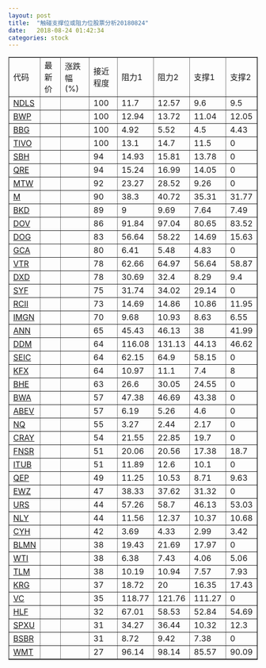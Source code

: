 ```yaml
---
layout: post
title:  "触碰支撑位或阻力位股票分析20180824"
date:   2018-08-24 01:42:34
categories: stock
---
```

<script type="text/javascript">
var stockList = []
stockList.push('gb_ndls');
stockList.push('gb_bwp');
stockList.push('gb_bbg');
stockList.push('gb_tivo');
stockList.push('gb_sbh');
stockList.push('gb_qre');
stockList.push('gb_mtw');
stockList.push('gb_m');
stockList.push('gb_bkd');
stockList.push('gb_dov');
stockList.push('gb_dog');
stockList.push('gb_gca');
stockList.push('gb_vtr');
stockList.push('gb_dxd');
stockList.push('gb_syf');
stockList.push('gb_rcii');
stockList.push('gb_imgn');
stockList.push('gb_ann');
stockList.push('gb_ddm');
stockList.push('gb_seic');
stockList.push('gb_kfx');
stockList.push('gb_bhe');
stockList.push('gb_bwa');
stockList.push('gb_abev');
stockList.push('gb_nq');
stockList.push('gb_cray');
stockList.push('gb_fnsr');
stockList.push('gb_itub');
stockList.push('gb_qep');
stockList.push('gb_ewz');
stockList.push('gb_urs');
stockList.push('gb_nly');
stockList.push('gb_cyh');
stockList.push('gb_blmn');
stockList.push('gb_wti');
stockList.push('gb_tlm');
stockList.push('gb_krg');
stockList.push('gb_vc');
stockList.push('gb_hlf');
stockList.push('gb_spxu');
stockList.push('gb_bsbr');
stockList.push('gb_wmt');
</script>
<table border="1">
 <tr>
 <td>代码</td>
 <td>最新价</td>
 <td>涨跌幅(%)</td>
 <td>接近程度</td>
 <td>阻力1</td>
 <td>阻力2</td>
 <td>支撑1</td>
 <td>支撑2</td>
</tr>
  <tr id="ndls" class="red">
  <td><a href="http://stock.finance.sina.com.cn/usstock/quotes/NDLS.html" target="_blank">NDLS</a></td><td></td><td></td><td>100</td><td>11.7</td><td>12.57</td><td>9.6</td><td>9.5</td></tr>
  <tr id="bwp" class="green">
  <td><a href="http://stock.finance.sina.com.cn/usstock/quotes/BWP.html" target="_blank">BWP</a></td><td></td><td></td><td>100</td><td>12.94</td><td>13.72</td><td>11.04</td><td>12.05</td></tr>
  <tr id="bbg" class="red">
  <td><a href="http://stock.finance.sina.com.cn/usstock/quotes/BBG.html" target="_blank">BBG</a></td><td></td><td></td><td>100</td><td>4.92</td><td>5.52</td><td>4.5</td><td>4.43</td></tr>
  <tr id="tivo" class="red">
  <td><a href="http://stock.finance.sina.com.cn/usstock/quotes/TIVO.html" target="_blank">TIVO</a></td><td></td><td></td><td>100</td><td>13.1</td><td>14.7</td><td>11.5</td><td>0</td></tr>
  <tr id="sbh" class="red">
  <td><a href="http://stock.finance.sina.com.cn/usstock/quotes/SBH.html" target="_blank">SBH</a></td><td></td><td></td><td>94</td><td>14.93</td><td>15.81</td><td>13.78</td><td>0</td></tr>
  <tr id="qre" class="red">
  <td><a href="http://stock.finance.sina.com.cn/usstock/quotes/QRE.html" target="_blank">QRE</a></td><td></td><td></td><td>94</td><td>15.24</td><td>16.99</td><td>14.05</td><td>0</td></tr>
  <tr id="mtw" class="red">
  <td><a href="http://stock.finance.sina.com.cn/usstock/quotes/MTW.html" target="_blank">MTW</a></td><td></td><td></td><td>92</td><td>23.27</td><td>28.52</td><td>9.26</td><td>0</td></tr>
  <tr id="m" class="red">
  <td><a href="http://stock.finance.sina.com.cn/usstock/quotes/M.html" target="_blank">M</a></td><td></td><td></td><td>90</td><td>38.3</td><td>40.72</td><td>35.31</td><td>31.77</td></tr>
  <tr id="bkd" class="red">
  <td><a href="http://stock.finance.sina.com.cn/usstock/quotes/BKD.html" target="_blank">BKD</a></td><td></td><td></td><td>89</td><td>9</td><td>9.69</td><td>7.64</td><td>7.49</td></tr>
  <tr id="dov" class="green">
  <td><a href="http://stock.finance.sina.com.cn/usstock/quotes/DOV.html" target="_blank">DOV</a></td><td></td><td></td><td>86</td><td>91.84</td><td>97.04</td><td>80.65</td><td>83.52</td></tr>
  <tr id="dog" class="red">
  <td><a href="http://stock.finance.sina.com.cn/usstock/quotes/DOG.html" target="_blank">DOG</a></td><td></td><td></td><td>83</td><td>56.64</td><td>58.22</td><td>14.69</td><td>15.63</td></tr>
  <tr id="gca" class="green">
  <td><a href="http://stock.finance.sina.com.cn/usstock/quotes/GCA.html" target="_blank">GCA</a></td><td></td><td></td><td>80</td><td>6.41</td><td>5.48</td><td>4.83</td><td>0</td></tr>
  <tr id="vtr" class="green">
  <td><a href="http://stock.finance.sina.com.cn/usstock/quotes/VTR.html" target="_blank">VTR</a></td><td></td><td></td><td>78</td><td>62.66</td><td>64.97</td><td>56.64</td><td>58.87</td></tr>
  <tr id="dxd" class="red">
  <td><a href="http://stock.finance.sina.com.cn/usstock/quotes/DXD.html" target="_blank">DXD</a></td><td></td><td></td><td>78</td><td>30.69</td><td>32.4</td><td>8.29</td><td>9.4</td></tr>
  <tr id="syf" class="red">
  <td><a href="http://stock.finance.sina.com.cn/usstock/quotes/SYF.html" target="_blank">SYF</a></td><td></td><td></td><td>75</td><td>31.74</td><td>34.02</td><td>29.14</td><td>0</td></tr>
  <tr id="rcii" class="green">
  <td><a href="http://stock.finance.sina.com.cn/usstock/quotes/RCII.html" target="_blank">RCII</a></td><td></td><td></td><td>73</td><td>14.69</td><td>14.86</td><td>10.86</td><td>11.95</td></tr>
  <tr id="imgn" class="red">
  <td><a href="http://stock.finance.sina.com.cn/usstock/quotes/IMGN.html" target="_blank">IMGN</a></td><td></td><td></td><td>70</td><td>9.68</td><td>10.93</td><td>8.63</td><td>6.55</td></tr>
  <tr id="ann" class="red">
  <td><a href="http://stock.finance.sina.com.cn/usstock/quotes/ANN.html" target="_blank">ANN</a></td><td></td><td></td><td>65</td><td>45.43</td><td>46.13</td><td>38</td><td>41.99</td></tr>
  <tr id="ddm" class="green">
  <td><a href="http://stock.finance.sina.com.cn/usstock/quotes/DDM.html" target="_blank">DDM</a></td><td></td><td></td><td>64</td><td>116.08</td><td>131.13</td><td>44.13</td><td>46.62</td></tr>
  <tr id="seic" class="red">
  <td><a href="http://stock.finance.sina.com.cn/usstock/quotes/SEIC.html" target="_blank">SEIC</a></td><td></td><td></td><td>64</td><td>62.15</td><td>64.9</td><td>58.15</td><td>0</td></tr>
  <tr id="kfx" class="green">
  <td><a href="http://stock.finance.sina.com.cn/usstock/quotes/KFX.html" target="_blank">KFX</a></td><td></td><td></td><td>64</td><td>10.97</td><td>11.1</td><td>7.4</td><td>8</td></tr>
  <tr id="bhe" class="red">
  <td><a href="http://stock.finance.sina.com.cn/usstock/quotes/BHE.html" target="_blank">BHE</a></td><td></td><td></td><td>63</td><td>26.6</td><td>30.05</td><td>24.55</td><td>0</td></tr>
  <tr id="bwa" class="green">
  <td><a href="http://stock.finance.sina.com.cn/usstock/quotes/BWA.html" target="_blank">BWA</a></td><td></td><td></td><td>57</td><td>47.38</td><td>46.69</td><td>43.38</td><td>0</td></tr>
  <tr id="abev" class="green">
  <td><a href="http://stock.finance.sina.com.cn/usstock/quotes/ABEV.html" target="_blank">ABEV</a></td><td></td><td></td><td>57</td><td>6.19</td><td>5.26</td><td>4.6</td><td>0</td></tr>
  <tr id="nq" class="green">
  <td><a href="http://stock.finance.sina.com.cn/usstock/quotes/NQ.html" target="_blank">NQ</a></td><td></td><td></td><td>55</td><td>3.27</td><td>2.44</td><td>2.17</td><td>0</td></tr>
  <tr id="cray" class="red">
  <td><a href="http://stock.finance.sina.com.cn/usstock/quotes/CRAY.html" target="_blank">CRAY</a></td><td></td><td></td><td>54</td><td>21.55</td><td>22.85</td><td>19.7</td><td>0</td></tr>
  <tr id="fnsr" class="red">
  <td><a href="http://stock.finance.sina.com.cn/usstock/quotes/FNSR.html" target="_blank">FNSR</a></td><td></td><td></td><td>51</td><td>20.06</td><td>20.56</td><td>17.38</td><td>18.7</td></tr>
  <tr id="itub" class="green">
  <td><a href="http://stock.finance.sina.com.cn/usstock/quotes/ITUB.html" target="_blank">ITUB</a></td><td></td><td></td><td>51</td><td>11.89</td><td>12.6</td><td>10.1</td><td>0</td></tr>
  <tr id="qep" class="green">
  <td><a href="http://stock.finance.sina.com.cn/usstock/quotes/QEP.html" target="_blank">QEP</a></td><td></td><td></td><td>49</td><td>11.25</td><td>10.53</td><td>8.71</td><td>9.63</td></tr>
  <tr id="ewz" class="green">
  <td><a href="http://stock.finance.sina.com.cn/usstock/quotes/EWZ.html" target="_blank">EWZ</a></td><td></td><td></td><td>47</td><td>38.33</td><td>37.62</td><td>31.32</td><td>0</td></tr>
  <tr id="urs" class="green">
  <td><a href="http://stock.finance.sina.com.cn/usstock/quotes/URS.html" target="_blank">URS</a></td><td></td><td></td><td>44</td><td>57.26</td><td>58.7</td><td>46.13</td><td>53.03</td></tr>
  <tr id="nly" class="green">
  <td><a href="http://stock.finance.sina.com.cn/usstock/quotes/NLY.html" target="_blank">NLY</a></td><td></td><td></td><td>44</td><td>11.56</td><td>12.37</td><td>10.37</td><td>10.68</td></tr>
  <tr id="cyh" class="green">
  <td><a href="http://stock.finance.sina.com.cn/usstock/quotes/CYH.html" target="_blank">CYH</a></td><td></td><td></td><td>42</td><td>3.69</td><td>4.33</td><td>2.99</td><td>3.42</td></tr>
  <tr id="blmn" class="red">
  <td><a href="http://stock.finance.sina.com.cn/usstock/quotes/BLMN.html" target="_blank">BLMN</a></td><td></td><td></td><td>38</td><td>19.43</td><td>21.69</td><td>17.97</td><td>0</td></tr>
  <tr id="wti" class="red">
  <td><a href="http://stock.finance.sina.com.cn/usstock/quotes/WTI.html" target="_blank">WTI</a></td><td></td><td></td><td>38</td><td>6.38</td><td>7.43</td><td>4.06</td><td>5.06</td></tr>
  <tr id="tlm" class="green">
  <td><a href="http://stock.finance.sina.com.cn/usstock/quotes/TLM.html" target="_blank">TLM</a></td><td></td><td></td><td>38</td><td>10.19</td><td>10.94</td><td>7.57</td><td>7.93</td></tr>
  <tr id="krg" class="green">
  <td><a href="http://stock.finance.sina.com.cn/usstock/quotes/KRG.html" target="_blank">KRG</a></td><td></td><td></td><td>37</td><td>18.72</td><td>20</td><td>16.35</td><td>17.43</td></tr>
  <tr id="vc" class="red">
  <td><a href="http://stock.finance.sina.com.cn/usstock/quotes/VC.html" target="_blank">VC</a></td><td></td><td></td><td>35</td><td>118.77</td><td>121.76</td><td>111.27</td><td>0</td></tr>
  <tr id="hlf" class="red">
  <td><a href="http://stock.finance.sina.com.cn/usstock/quotes/HLF.html" target="_blank">HLF</a></td><td></td><td></td><td>32</td><td>67.01</td><td>58.53</td><td>52.84</td><td>54.69</td></tr>
  <tr id="spxu" class="green">
  <td><a href="http://stock.finance.sina.com.cn/usstock/quotes/SPXU.html" target="_blank">SPXU</a></td><td></td><td></td><td>31</td><td>34.27</td><td>36.44</td><td>10.32</td><td>12.3</td></tr>
  <tr id="bsbr" class="red">
  <td><a href="http://stock.finance.sina.com.cn/usstock/quotes/BSBR.html" target="_blank">BSBR</a></td><td></td><td></td><td>31</td><td>8.72</td><td>9.42</td><td>7.38</td><td>0</td></tr>
  <tr id="wmt" class="red">
  <td><a href="http://stock.finance.sina.com.cn/usstock/quotes/WMT.html" target="_blank">WMT</a></td><td></td><td></td><td>27</td><td>96.14</td><td>98.14</td><td>85.57</td><td>90.09</td></tr>
</table>
